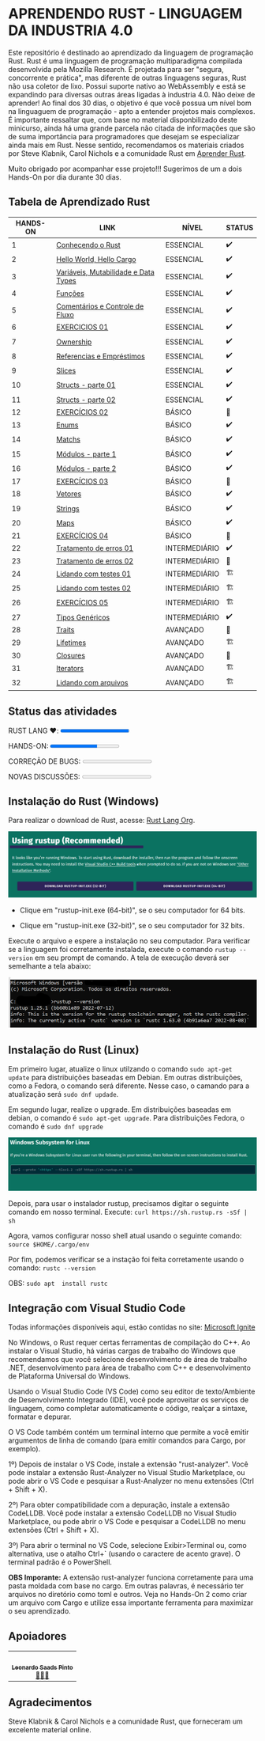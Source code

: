# **APRENDENDO RUST - LINGUAGEM DA INDUSTRIA 4.0**

Este repositório é destinado ao aprendizado da linguagem de programação Rust. Rust é uma linguagem de programação multiparadigma compilada desenvolvida pela Mozilla Research. É projetada para ser "segura, concorrente e prática", mas diferente de outras linguagens seguras, Rust não usa coletor de lixo. Possui suporte nativo ao WebAssembly e está se expandindo para diversas outras áreas ligadas à industria 4.0. Não deixe de aprender! Ao final dos 30 dias, o objetivo é que você possua um nível bom na linguaguem de programação - apto a entender projetos mais complexos. É importante ressaltar que, com base no material disponbilizado deste minicurso, ainda há uma grande parcela não citada de informações que são de suma importância para programadores que desejam se especializar ainda mais em Rust. Nesse sentido, recomendamos os materiais criados por Steve Klabnik, Carol Nichols e a comunidade Rust em [Aprender Rust](https://doc.rust-lang.org/book/title-page.html). 

Muito obrigado por acompanhar esse projeto!!! Sugerimos de um a dois Hands-On por dia durante 30 dias.

## **Tabela de Aprendizado Rust**

<table>
<thead>
  <tr>
    <th> HANDS-ON </th>
    <th> LINK </th>
    <th> NÍVEL </th>
    <th> STATUS </th>
  </tr>
</thead>
<tbody>
  <tr>
    <td>1</td>
    <td><a href="/HandsOn/HD01/README.md">Conhecendo o Rust</a></td>
    <td>ESSENCIAL</td>
    <td>✔️</td>
  </tr>
  <tr>
    <td>2</td>
    <td><a href="/HandsOn/HD02/README.md">Hello World, Hello Cargo</a></td>
    <td>ESSENCIAL</td>
    <td>✔️</td>
  </tr>
  <tr>
    <td>3</td>
    <td><a href="/HandsOn/HD03/README.md">Variáveis, Mutabilidade e Data Types</a></td>
    <td>ESSENCIAL</td>
    <td>✔️</td>
  </tr>
  <tr>
    <td>4</td>
    <td><a href="/HandsOn/HD04/README.md">Funções</a></td>
    <td>ESSENCIAL</td>
    <td>✔️</td>
  </tr>
  <tr>
    <td>5</td>
    <td><a href="/HandsOn/HD05/README.md">Comentários e Controle de Fluxo</a></td>
    <td>ESSENCIAL</td>
    <td>✔️</td>
  </tr>
  <tr>
    <td>6</td>
    <td><a href="/HandsOn/HD06/README.md">EXERCICIOS 01</a></td>
    <td>ESSENCIAL</td>
    <td>✔️</td>
  </tr>
  <tr>
    <td>7</td>
    <td><a href="/HandsOn/HD07/README.md">Ownership</a></td>
    <td>ESSENCIAL</td>
    <td>✔️</td>
  </tr>
  <tr>
    <td>8</td>
    <td><a href="/HandsOn/HD08/README.md">Referencias e Empréstimos</a></td>
    <td>ESSENCIAL</td>
    <td>✔️</td>
  </tr>
  <tr>
    <td>9</td>
    <td><a href="/HandsOn/HD09/README.md">Slices</a></td>
    <td>ESSENCIAL</td>
    <td>✔️</td>
  </tr>
  <tr>
    <td>10</td>
    <td><a href="/HandsOn/HD10/README.md">Structs - parte 01</a></td>
    <td>ESSENCIAL</td>
    <td>✔️</td>
  </tr>
  <tr>
    <td>11</td>
    <td><a href="/HandsOn/HD11/README.md">Structs - parte 02</a></td>
    <td>ESSENCIAL</td>
    <td>✔️</td>
  </tr>
  <tr>
    <td>12</td>
    <td><a href="/HandsOn/HD12/README.md">EXERCÍCIOS 02</a></td>
    <td>BÁSICO</td>
    <td>🚧</td>
  </tr>
  <tr>
    <td>13</td>
    <td><a href="/HandsOn/HD13/README.md">Enums</a></td>
    <td>BÁSICO</td>
    <td>✔️</td>
  </tr>
  <tr>
    <td>14</td>
    <td><a href="/HandsOn/HD14/README.md">Matchs</a></td>
    <td>BÁSICO</td>
    <td>✔️</td>
  </tr>
  <tr>
    <td>15</td>
    <td><a href="/HandsOn/HD15/README.md">Módulos - parte 1</a></td>
    <td>BÁSICO</td>
    <td>✔️</td>
  </tr>
  <tr>
    <td>16</td>
    <td><a href="/HandsOn/HD16/README.md">Módulos - parte 2</a></td>
    <td>BÁSICO</td>
    <td>✔️</td>
  </tr>
  <tr>
    <td>17</td>
    <td><a href="/HandsOn/HD17/README.md">EXERCÍCIOS 03</a></td>
    <td>BÁSICO</td>
    <td>🚧</td>
  </tr>
  <tr>
    <td>18</td>
    <td><a href="/HandsOn/HD18/README.md">Vetores</a></td>
    <td>BÁSICO</td>
    <td>✔️</td>
  </tr>
  <tr>
    <td>19</td>
    <td><a href="/HandsOn/HD19/README.md">Strings</a></td>
    <td>BÁSICO</td>
    <td>✔️</td>
  </tr> 
  <tr>
    <td>20</td>
    <td><a href="/HandsOn/HD20/README.md">Maps</a></td>
    <td>BÁSICO</td>
    <td>✔️</td>
  </tr> 
  <tr>
    <td>21</td>
    <td><a href="/HandsOn/HD21/README.md">EXERCÍCIOS 04</a></td>
    <td>BÁSICO</td>
    <td>🚧</td>
  </tr>
  <tr>
    <td>22</td>
    <td><a href="/HandsOn/HD22/README.md">Tratamento de erros 01</a></td>
    <td>INTERMEDIÁRIO</td>
    <td>✔️</td>
  </tr>
  <tr>
    <td>23</td>
    <td><a href="/HandsOn/HD23/README.md">Tratamento de erros 02</a></td>
    <td>INTERMEDIÁRIO</td>
    <td>🚧</td>
  </tr>
  <tr>
    <td>24</td>
    <td><a href="/HandsOn/HD24/README.md">Lidando com testes 01</a></td>
    <td>INTERMEDIÁRIO</td>
    <td>🏗️</td>
  </tr>
  <tr>
    <td>25</td>
    <td><a href="/HandsOn/HD25/README.md">Lidando com testes 02</a></td>
    <td>INTERMEDIÁRIO</td>
    <td>🏗️</td>
  </tr>
  <tr>
    <td>26</td>
    <td><a href="/HandsOn/HD26/README.md">EXERCÍCIOS 05</a></td>
    <td>INTERMEDIÁRIO</td>
    <td>🏗️</td>
  </tr>
  <tr>
    <td>27</td>
    <td><a href="/HandsOn/HD27/README.md">Tipos Genéricos</a></td>
    <td>INTERMEDIÁRIO</td>
    <td>✔️</td>
  </tr>
  <tr>
    <td>28</td>
    <td><a href="/HandsOn/HD28/README.md">Traits</a></td>
    <td>AVANÇADO</td>
    <td>🚧</td>
  </tr>
  <tr>
    <td>29</td>
    <td><a href="/HandsOn/HD29/README.md">Lifetimes</a></td>
    <td>AVANÇADO</td>
    <td>🏗️</td>
  </tr>
  <tr>
    <td>30</td>
    <td><a href="/HandsOn/HD30/README.md">Closures</a></td>
    <td>AVANÇADO</td>
    <td>🚧</td>
  </tr>
  <tr>
    <td>31</td>
    <td><a href="/HandsOn/HD31/README.md">Iterators</a></td>
    <td>AVANÇADO</td>
    <td>🏗️</td>
  </tr>
  <tr>
    <td>32</td>
    <td><a href="/HandsOn/HD32/README.md">Lidando com arquivos</a></td>
    <td>AVANÇADO</td>
    <td>🏗️</td>
  </tr>
</tbody>
</table>

## **Status das atividades**

<label for="rust">RUST LANG ❤️:</label>
<progress id="rust" value="99" max="100">99% </progress>

<label for="hdon">HANDS-ON:</label>
<progress id="hdon" value="68" max="100"> 68% </progress>

<label for="bugs">CORREÇÃO DE BUGS:</label>
<progress id="bugs" value="0" max="100"> 0% </progress>

<label for="discuss">NOVAS DISCUSSÕES:</label>
<progress id="discuss" value="0" max="100"> 0% </progress>

## **Instalação do Rust (Windows)**

Para realizar o download de Rust, acesse: [Rust Lang Org](https://www.rust-lang.org/tools/install).

![](/Imagens/Instalation/Rust_download_windows.png)

- Clique em "rustup-init.exe (64-bit)", se o seu computador for 64 bits.

- Clique em "rustup-init.exe (32-bit)", se o seu computador for 32 bits.

Execute o arquivo e espere a instalação no seu computador. Para verificar se a linguagem foi corretamente instalada, execute o comando ``rustup --version`` em seu prompt de comando. A tela de execução deverá ser semelhante a tela abaixo:

![](/Imagens/Instalation/Rust_download_windows_terminal.png)

## **Instalação do Rust (Linux)**

Em primeiro lugar, atualize o linux utilzando o comando ``sudo apt-get update`` para distribuições baseadas em Debian.
Em outras distribuições, como a Fedora, o comando será diferente. Nesse caso, o camando para a atualização será ``sudo dnf updade``.

Em segundo lugar, realize o upgrade. Em distribuições baseadas em debian, o comando é ``sudo apt-get upgrade``. Para distribuições Fedora, o comando é ``sudo dnf upgrade``

![](/Imagens/Instalation/Rust_download_linux.png)

Depois, para usar o instalador rustup, precisamos digitar o seguinte comando em nosso terminal. Execute: ``curl https://sh.rustup.rs -sSf | sh``

Agora, vamos configurar nosso shell atual usando o seguinte comando: ``source $HOME/.cargo/env``

Por fim, podemos verificar se a instação foi feita corretamente usando o comando: ``rustc --version``

OBS: ``sudo apt  install rustc``

## **Integração com Visual Studio Code**

Todas informações disponíveis aqui, estão contidas no site: [Microsoft Ignite](https://learn.microsoft.com/pt-br/windows/dev-environment/rust/setup)

No Windows, o Rust requer certas ferramentas de compilação do C++. Ao instalar o Visual Studio, há várias cargas de trabalho do Windows que recomendamos que você selecione desenvolvimento de área de trabalho .NET, desenvolvimento para área de trabalho com C++ e desenvolvimento de Plataforma Universal do Windows.

Usando o Visual Studio Code (VS Code) como seu editor de texto/Ambiente de Desenvolvimento Integrado (IDE), você pode aproveitar os serviços de linguagem, como completar automaticamente o código, realçar a sintaxe, formatar e depurar.

O VS Code também contém um terminal interno que permite a você emitir argumentos de linha de comando (para emitir comandos para Cargo, por exemplo).

1º) Depois de instalar o VS Code, instale a extensão "rust-analyzer". Você pode instalar a extensão Rust-Analyzer no Visual Studio Marketplace, ou pode abrir o VS Code e pesquisar a Rust-Analyzer no menu extensões (Ctrl + Shift + X).

2º) Para obter compatibilidade com a depuração, instale a extensão CodeLLDB. Você pode instalar a extensão CodeLLDB no Visual Studio Marketplace, ou pode abrir o VS Code e pesquisar a CodeLLDB no menu extensões (Ctrl + Shift + X).

3º) Para abrir o terminal no VS Code, selecione Exibir>Terminal ou, como alternativa, use o atalho Ctrl+` (usando o caractere de acento grave). O terminal padrão é o PowerShell.

**OBS Imporante:** A extensão rust-analyzer funciona corretamente para uma pasta moldada com base no cargo. Em outras palavras, é necessário ter arquivos no diretório como toml e outros. Veja no Hands-On 2 como criar um arquivo com Cargo e utilize essa importante ferramenta para maximizar o seu aprendizado.

## **Apoiadores**

<table>
  <tr>
    <td align="center"><a href="https://github.com/leonardoSaaads"><img style="border-radius: 50%;" src="https://avatars.githubusercontent.com/u/69808278?v=4" width="100px;" alt=""/><br /><sub><b>Leonardo Saads Pinto</b></sub></a><br /><a href="https://github.com/leonardoSaaads" title="Ready to Work!">👾🤖👾</a></td>
  </tr>
</table>

## Agradecimentos

Steve Klabnik &  Carol Nichols e a comunidade Rust, que forneceram um excelente material online.